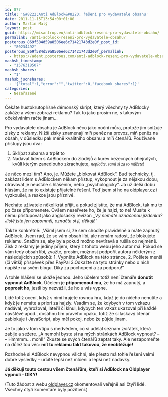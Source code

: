 ```yaml
---
id: 877
title: '&#8222;Anti AdBlock&#8220; řešení pro vydavatele obsahu'
date: 2011-11-15T13:54:00+01:00
author: Martin Malý
layout: post
guid: https://misantrop.eu/anti-adblock-reseni-pro-vydavatele-obsahu/
permalink: /anti-adblock-reseni-pro-vydavatele-obsahu/
posterous_869f584d59a8506ee6c71421743d2e0f_post_id:
  - "80234492"
posterous_869f584d59a8506ee6c71421743d2e0f_permalink:
  - https://adent.posterous.com/anti-adblock-reseni-pro-vydavatele-obsahu
mashsb_timestamp:
  - "1576318507"
mashsb_shares:
  - "1"
mashsb_jsonshares:
  - '{"total":1,"error":"","twitter":0,"facebook_shares":1}'
categories:
  - Nezařazené
---
```

Čekáte hustokrutopřísně démonský skript, který všechny ty AdBlocky zakáže a všem zobrazí reklamu? Tak to jako prosím ne, s takovým očekáváním račte jinam&#8230;

Pro vydavatele obsahu je AdBlock něco jako noční můra, protože jim snižuje zisky z reklamy. Nižší zisky znamenají míň peněz na provoz, míň peněz na obsah, v důsledku pak méně kvalitního obsahu a míň čtenářů. Používané přístupy jsou dva:

1. Skřípat zubama a trpět to  
2. Nadávat lidem s AdBlockem do zlodějů a kurev bezecných ohejralých, kvůli kterým zanedlouho zkrachujete, <span style="font-family: mceinline;"><em>neplačte, sami si za to můžete</em>!</span>

Je něco mezi tím? Ano, je. Můžete &#8222;blokovat AdBlock&#8220;. Buď technicky, tj. zakázat lidem s AdBlockem někam přístup, vykopnout je za nějakou dobu, otravovat je neustále s hlášením, nebo &#8222;psychologicky&#8220;. Já už delší dobu hlásám, že na to existuje přijatelné řešení. Teď jsem si ho na [oldplayer.cz](https://www.oldplayer.cz/) i vyzkoušel, a reakce jsou příznivé.

Necháte uživatele několikrát přijít, a pokud zjistíte, že má AdBlock, tak mu to po čase připomenete. Ovšem neseřvete ho, že je hajzl, to ne! Musíte k němu přistupovat jako anglosaský revizor: &#8222;_Vy nemáte označenou jízdenku? Jistě jste jen zapomněl, označte si ji, děkuji_!&#8220;

Takže konkrétně: &#8222;Všiml jsem si, že sem chodíte pravidelně a máte zapnutý AdBlock. Jsem rád, že se vám obsah líbí, ale nemám radost, že blokujete reklamu. Snažím se, aby byla pokud možno nevtíravá a rušila co nejméně. Zisk z reklamy je jediný příjem, který z tohoto webu jeho autor má. Pokud se vám tedy obsah líbí, zvažte, prosím, možnost podpořit autora některým z následujících způsobů: 1. Vypněte AdBlock na této stránce, 2. Pošlete menší (či větší) příspěvek přes PayPal 3.Odkažte na tyto stránky nebo o nich napište na svém blogu. Díky za pochopení a za podporu!&#8220;

A tohle hlášení se ukáže jednou. Jeho účelem totiž není čtenáře **donutit vypnout AdBlock**. Účelem je **připomenout mu**, že ho má zapnutý, a **poprosit ho**, jestli by nezvážil, že ho u vás vypne.

Lidé totiž ocení, když s nimi hrajete rovnou hru, když je do ničeho nenutíte a když je nemáte a priori za hajzly. Vsadím se, že kdybych v tom vzkazu nadával, vyhrožoval, láteřil či klnul, kdybych ten vzkaz ukazoval při každé návštěvě apod., dosáhnu tím pravého opaku, totiž že si laskavý čtenář zablokuje i JavaScript, aby měl pokoj, nebo že půjde jinam.

Je to jako v tom vtipu s medvědem, co si udělal seznam zvířátek, která zabije a sežere. &#8222;A nemohl byste si na mých stránkách AdBlock vypnout? &#8211; &#8211; Hmmmm&#8230; mohl!&#8220; Zkuste se svých čtenářů zeptat taky. Ale nezapomeňte na důležitou věc: **mít tu reklamu fakt takovou, že neobtěžuje!**

Rozhodně si AdBlock nevypnou všichni, ale přesto má tohle řešení velmi dobré výsledky &#8211; určitě lepší než mlčení a lepší než nadávky.

**Já děkuji touto cestou všem čtenářům, kteří si AdBlock na Oldplayer vypnuli &#8211; DÍKY!**

(Tuto žádost z webu [oldplayer.cz](https://www.oldplayer.cz) okomentovali veřejně asi čtyři lidé. Všechny čtyři komentáře byly pozitivní.)